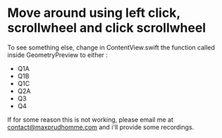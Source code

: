 # Move around using left click, scrollwheel and click scrollwheel

To see something else, change in ContentView.swift the function called inside GeometryPreview to either :
- Q1A
- Q1B
- Q1C
- Q2A
- Q3
- Q4

If for some reason this is not working, please email me at contact@maxprudhomme.com and i'll provide some recordings.
